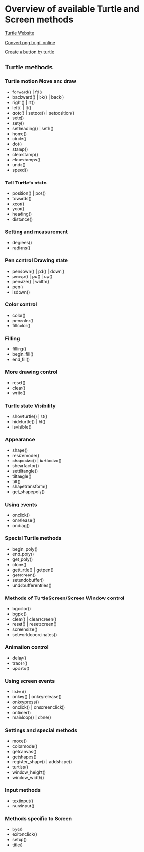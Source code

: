 # Overview of available Turtle and Screen methods

[Turtle Website](https://docs.python.org/3/library/turtle.html)

[Convert png to gif online](https://image.online-convert.com/convert-to-gif)

[Create a button by turtle](https://www.youtube.com/watch?v=tl5nBPKbmSI)

## Turtle methods
### Turtle motion Move and draw
* forward() | fd()
* backward() | bk() | back()
* right() | rt()
* left() | lt()
* goto() | setpos() | setposition()
* setx()
* sety()
* setheading() | seth()
* home()
* circle()
* dot()
* stamp()
* clearstamp()
* clearstamps()
* undo()
* speed()

### Tell Turtle’s state
* position() | pos()
* towards()
* xcor()
* ycor()
* heading()
* distance()

### Setting and measurement
* degrees()
* radians()

### Pen control Drawing state
* pendown() | pd() | down()
* penup() | pu() | up()
* pensize() | width()
* pen()
* isdown()

### Color control
* color()
* pencolor()
* fillcolor()

### Filling
* filling()
* begin_fill()
* end_fill()

### More drawing control
* reset()
* clear()
* write()

### Turtle state Visibility
* showturtle() | st()
* hideturtle() | ht()
* isvisible()

### Appearance
* shape()
* resizemode()
* shapesize() | turtlesize()
* shearfactor()
* settiltangle()
* tiltangle()
* tilt()
* shapetransform()
* get_shapepoly()

### Using events
* onclick()
* onrelease()
* ondrag()

### Special Turtle methods
* begin_poly()
* end_poly()
* get_poly()
* clone()
* getturtle() | getpen()
* getscreen()
* setundobuffer()
* undobufferentries()

### Methods of TurtleScreen/Screen Window control
* bgcolor()
* bgpic()
* clear() | clearscreen()
* reset() | resetscreen()
* screensize()
* setworldcoordinates()

### Animation control
* delay()
* tracer()
* update()

### Using screen events
* listen()
* onkey() | onkeyrelease()
* onkeypress()
* onclick() | onscreenclick()
* ontimer()
* mainloop() | done()

### Settings and special methods
* mode()
* colormode()
* getcanvas()
* getshapes()
* register_shape() | addshape()
* turtles()
* window_height()
* window_width()

### Input methods
* textinput()
* numinput()

### Methods specific to Screen
* bye()
* exitonclick()
* setup()
* title()